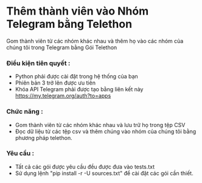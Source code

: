 # Thêm thành viên vào Nhóm Telegram bằng Telethon
 Gom thành viên từ các nhóm khác nhau và thêm họ vào các nhóm của chúng tôi trong Telegram bằng Gói Telethon
 
 ### Điều kiện tiên quyết : 

 - Python phải được cài đặt trong hệ thống của bạn
 - Phiên bản 3 trở lên được ưu tiên
 - Khóa API Telegram phải được tạo bằng liên kết này  https://my.telegram.org/auth?to=apps 

 ### Chức năng :

 - Gom thành viên từ các nhóm khác nhau và lưu trữ họ trong tệp CSV
 - Đọc dữ liệu từ các tệp csv và thêm chúng vào nhóm của chúng tôi bằng phương pháp telethon.

 ### Yêu cầu :

 - Tất cả các gói được yêu cầu đều được đưa vào tests.txt
 - Sử dụng lệnh "pip install -r -U sources.txt" để cài đặt các gói cần thiết.
